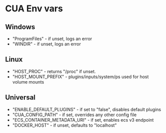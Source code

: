 # CUA Env vars


## Windows

- "ProgramFiles" - if unset, logs an error
- "WINDIR" - if unset, logs an error

## Linux

- "HOST_PROC" - returns "/proc" if unset.
- "HOST_MOUNT_PREFIX" - plugins/inputs/system/ps used for host volume mounts

## Universal

- "ENABLE_DEFAULT_PLUGINS" - if set to "false", disables default plugins
- "CUA_CONFIG_PATH" - if set, overrides any other config file
- "ECS_CONTAINER_METADATA_URI" - if set, enables ecs v3 endpoint
- "DOCKER_HOST" - if unset, defaults to "localhost"
